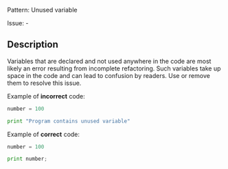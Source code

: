 Pattern: Unused variable

Issue: -

## Description

Variables that are declared and not used anywhere in the code are most likely an error resulting from incomplete refactoring. Such variables take up space in the code and can lead to confusion by readers. Use or remove them to resolve this issue.


Example of **incorrect** code:
```python
number = 100

print "Program contains unused variable"
```

Example of **correct** code:
```python
number = 100

print number;
```